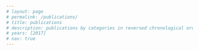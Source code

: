 ```yaml
---
# layout: page
# permalink: /publications/
# title: publications
# description: publications by categories in reversed chronological order. generated by jekyll-scholar.
# years: [2017]
# nav: true
---
```

<!-- _pages/publications.md -->
<!-- <div class="publications">

{%- for y in page.years %}
  <h2 class="year">{{y}}</h2>
  {% bibliography -f papers -q @*[year={{y}}]* %}
{% endfor %}

</div> -->

